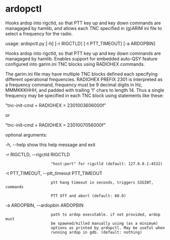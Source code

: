 # ardopctl
Hooks ardop into rigctld, so that PTT key up and key down commands  are managaged by hamlib, and allows each TNC specified in (g)ARIM ini file to select a frequency for the radio.

usage: ardopctl.py [-h] [-r RIGCTLD] [-t PTT_TIMEOUT] [-a ARDOPBIN]

Hooks ardop into rigctld, so that PTT key up and key down commands are managaged by hamlib. Enables support for embedded auto-QSY feature configured into garim.ini TNC blocks using RADIOHEX commands. 

The garim.ini file may have multiple TNC blocks defined each specifying different operational frequencies.
RADIOHEX PREFIX 2301 is interpreted as a frequency command, frequency must be 9 decimal digits in Hz, MMMKKKHHH, and padded with trailing 'f' chars to length 14. Thus a single frequency may be specified in each TNC block using
statements like these: 

  "tnc-init-cmd = RADIOHEX = 2301003606000f" 
  
  
or


  "tnc-init-cmd = RADIOHEX = 2301007056000f"

optional arguments:

  -h, --help            show this help message and exit
  
  -r RIGCTLD, --rigctld RIGCTLD
  
                        "host:port" for rigctld (default: 127.0.0.1:4532)
                        
  -t PTT_TIMEOUT, --ptt_timeout PTT_TIMEOUT
  
                        ptt hang timeout in seconds, triggers SIGINT, commands
                        
                        PTT Off and abort (default: 60.0)
                        
  -a ARDOPBIN, --ardopbin ARDOPBIN
  
                        path to ardop executable. if not provided, ardop must
                        be spawned/killed manually using (as a minimum)
                        options as printed by ardopctl. May be useful when
                        running ardop in gdb. (default: nothing)

